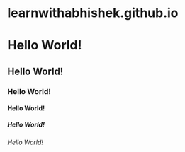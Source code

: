 # learnwithabhishek.github.io
<html>
 
<head>
    <title>
        First Web Page
    </title>
</head>
 
<body>
    <h1>Hello World!</h1>
    <h2>Hello World!</h2>
    <h3>Hello World!</h3>
    <h4>Hello World!</h4>
    <h5>Hello World!</h5>
    <h6>Hello World!</h6>
</body>
 
</html>
